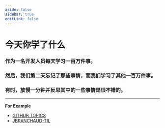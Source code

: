 ```yaml
---
aside: false
sidebar: true
editLink: false
---
```


# 今天你学了什么

### 作为一名开发人员每天学习一百万件事。

### 然后，我们第二天忘记了那些事情，而我们学习了其他一百万件事。

### 有时，放慢一分钟并反思其中的一些事情是很不错的。

---

**For Example**

- [GITHUB TOPICS](https://github.com/topics/today-i-learned)
- [JBRANCHAUD-TIL](https://github.com/jbranchaud/til)